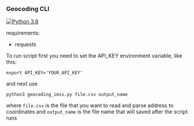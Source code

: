 ### Geocoding CLI

[![Python 3.8](https://img.shields.io/badge/python-3.8-blue.svg)](https://www.python.org/downloads/release/python-380/)

requirements:
* requests

To run script first you need to set the API_KEY environment variable, like this:

```
export API_KEY='YOUR_API_KEY'
```

and next use

```
python3 geocoding_imss.py file.csv output_name
```

where ```file.csv``` is the file that you want to read and parse address to coordinates and ```output_name``` is the file name that will saved after the script runs

